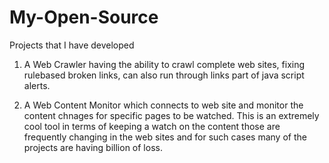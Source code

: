 My-Open-Source
==============

Projects that I have developed

1. A Web Crawler having the ability to crawl complete web sites, fixing rulebased broken links, can also run through links part of java script alerts.

2. A Web Content Monitor which connects to web site and monitor the content chnages for specific pages to be watched. This is an
   extremely cool tool in terms of keeping a watch on the content those are frequently changing in the web sites and for 
   such cases many of the projects are having billion of loss.
